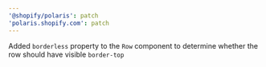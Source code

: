 ```yaml
---
'@shopify/polaris': patch
'polaris.shopify.com': patch
---
```


Added `borderless` property to the `Row` component to determine whether the row should have visible `border-top`
